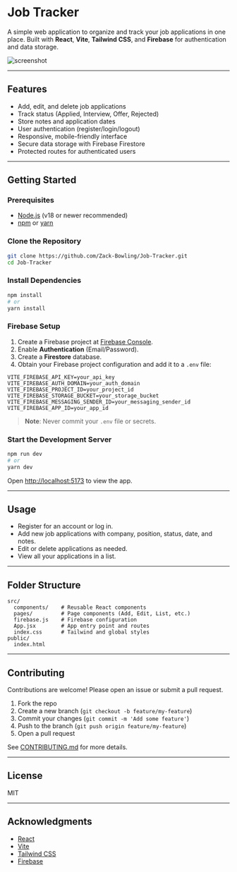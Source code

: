 # Job Tracker

A simple web application to organize and track your job applications in one place. Built with **React**, **Vite**, **Tailwind CSS**, and **Firebase** for authentication and data storage.

![screenshot](![image](https://github.com/user-attachments/assets/4d831a93-d060-4a9e-986b-4bb9e3f98475)
) <!-- Add a screenshot if available -->

---

## Features

- Add, edit, and delete job applications
- Track status (Applied, Interview, Offer, Rejected)
- Store notes and application dates
- User authentication (register/login/logout)
- Responsive, mobile-friendly interface
- Secure data storage with Firebase Firestore
- Protected routes for authenticated users

---


## Getting Started

### Prerequisites

- [Node.js](https://nodejs.org/) (v18 or newer recommended)
- [npm](https://www.npmjs.com/) or [yarn](https://yarnpkg.com/)

### Clone the Repository

```sh
git clone https://github.com/Zack-Bowling/Job-Tracker.git
cd Job-Tracker
```

### Install Dependencies

```sh
npm install
# or
yarn install
```

### Firebase Setup

1. Create a Firebase project at [Firebase Console](https://console.firebase.google.com/).
2. Enable **Authentication** (Email/Password).
3. Create a **Firestore** database.
4. Obtain your Firebase project configuration and add it to a `.env` file:

```env
VITE_FIREBASE_API_KEY=your_api_key
VITE_FIREBASE_AUTH_DOMAIN=your_auth_domain
VITE_FIREBASE_PROJECT_ID=your_project_id
VITE_FIREBASE_STORAGE_BUCKET=your_storage_bucket
VITE_FIREBASE_MESSAGING_SENDER_ID=your_messaging_sender_id
VITE_FIREBASE_APP_ID=your_app_id
```

> **Note**: Never commit your `.env` file or secrets.

### Start the Development Server

```sh
npm run dev
# or
yarn dev
```

Open [http://localhost:5173](http://localhost:5173) to view the app.

---

## Usage

- Register for an account or log in.
- Add new job applications with company, position, status, date, and notes.
- Edit or delete applications as needed.
- View all your applications in a list.

---

## Folder Structure

```
src/
  components/    # Reusable React components
  pages/         # Page components (Add, Edit, List, etc.)
  firebase.js    # Firebase configuration
  App.jsx        # App entry point and routes
  index.css      # Tailwind and global styles
public/
  index.html
```

---

## Contributing

Contributions are welcome! Please open an issue or submit a pull request.

1. Fork the repo
2. Create a new branch (`git checkout -b feature/my-feature`)
3. Commit your changes (`git commit -m 'Add some feature'`)
4. Push to the branch (`git push origin feature/my-feature`)
5. Open a pull request

See [CONTRIBUTING.md](CONTRIBUTING.md) for more details.

---

## License

MIT

---

## Acknowledgments

- [React](https://react.dev/)
- [Vite](https://vitejs.dev/)
- [Tailwind CSS](https://tailwindcss.com/)
- [Firebase](https://firebase.google.com/)
